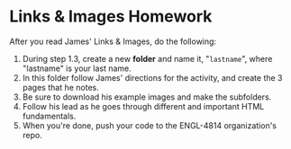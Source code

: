 # Links & Images Homework

After you read James' Links & Images, do the following:

1. During step 1.3, create a new **folder** and name it, "```lastname```", where "lastname" is your last name.
2. In this folder follow James' directions for the activity, and create the 3 pages that he notes.
3. Be sure to download his example images and make the subfolders.
4. Follow his lead as he goes through different and important HTML fundamentals.
5. When you're done, push your code to the ENGL-4814 organization's repo.
